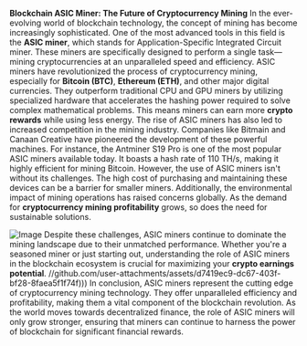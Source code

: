 **Blockchain ASIC Miner: The Future of Cryptocurrency Mining**
In the ever-evolving world of blockchain technology, the concept of mining has become increasingly sophisticated. One of the most advanced tools in this field is the **ASIC miner**, which stands for Application-Specific Integrated Circuit miner. These miners are specifically designed to perform a single task—mining cryptocurrencies at an unparalleled speed and efficiency. 
ASIC miners have revolutionized the process of cryptocurrency mining, especially for **Bitcoin (BTC)**, **Ethereum (ETH)**, and other major digital currencies. They outperform traditional CPU and GPU miners by utilizing specialized hardware that accelerates the hashing power required to solve complex mathematical problems. This means miners can earn more **crypto rewards** while using less energy.
The rise of ASIC miners has also led to increased competition in the mining industry. Companies like Bitmain and Canaan Creative have pioneered the development of these powerful machines. For instance, the Antminer S19 Pro is one of the most popular ASIC miners available today. It boasts a hash rate of 110 TH/s, making it highly efficient for mining Bitcoin.
However, the use of ASIC miners isn't without its challenges. The high cost of purchasing and maintaining these devices can be a barrier for smaller miners. Additionally, the environmental impact of mining operations has raised concerns globally. As the demand for **cryptocurrency mining profitability** grows, so does the need for sustainable solutions.

![Image](https://github.com/user-attachments/assets/d7419ec9-dc67-403f-bf28-8faea5f1f74f)
Despite these challenges, ASIC miners continue to dominate the mining landscape due to their unmatched performance. Whether you're a seasoned miner or just starting out, understanding the role of ASIC miners in the blockchain ecosystem is crucial for maximizing your **crypto earnings potential**. 
 //github.com/user-attachments/assets/d7419ec9-dc67-403f-bf28-8faea5f1f74f)))
In conclusion, ASIC miners represent the cutting edge of cryptocurrency mining technology. They offer unparalleled efficiency and profitability, making them a vital component of the blockchain revolution. As the world moves towards decentralized finance, the role of ASIC miners will only grow stronger, ensuring that miners can continue to harness the power of blockchain for significant financial rewards.
